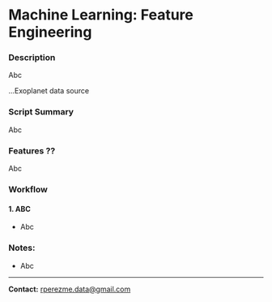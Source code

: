 # Machine Learning: Feature Engineering

### Description
Abc

...Exoplanet data source 

### Script Summary
Abc

### Features ??
Abc

### Workflow

#### 1. ABC
+ Abc


### Notes:

+ Abc

--- 

**Contact:** [rperezme.data@gmail.com](mailto:rperezme.data@gmail.com)
